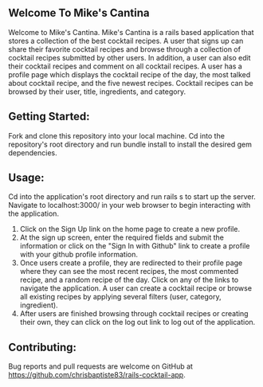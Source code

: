## Welcome To Mike's Cantina

Welcome to Mike's Cantina. Mike's Cantina is a rails based application that stores a collection of the best cocktail recipes. A user that signs up can share their favorite cocktail recipes and browse through a collection of cocktail recipes submitted by other users. In addition, a user can also edit their cocktail recipes and comment on all cocktail recipes. A user has a profile page which displays the cocktail recipe of the day, the most talked about cocktail recipe, and the five newest recipes. Cocktail recipes can be browsed by their user, title, ingredients, and category.  

## Getting Started: 

Fork and clone this repository into your local machine. Cd into the repository's root directory and run bundle install to install the desired gem dependencies. 

## Usage: 

Cd into the application's root directory and run rails s to start up the server. Navigate to localhost:3000/ in your web browser to begin interacting with the application. 

1. Click on the Sign Up link on the home page to create a new profile. 
2. At the sign up screen, enter the required fields and submit the information or click on the "Sign In with Github" link to create a profile with your github profile information. 
3. Once users create a profile, they are redirected to their profile page where they can see the most recent recipes, the most commented recipe, and a random recipe of the day.
Click on any of the links to navigate the application. A user can create a cocktail recipe or browse all existing recipes by applying several filters (user, category, ingredient). 
4. After users are finished browsing through cocktail recipes or creating their own, they can click on the log out link to log out of the application.

## Contributing:

Bug reports and pull requests are welcome on GitHub at https://github.com/chrisbaptiste83/rails-cocktail-app.





